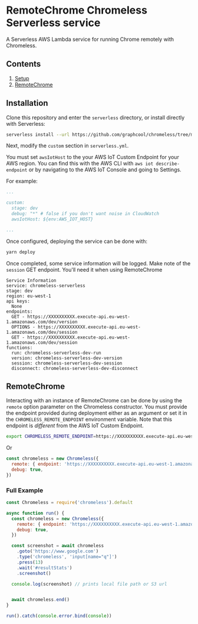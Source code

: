 # RemoteChrome Chromeless Serverless service

A Serverless AWS Lambda service for running Chrome remotely with Chromeless.


## Contents
1. [Setup](#Setup)
1. [RemoteChrome](#RemoteChrome)

## Installation

Clone this repository and enter the `serverless` directory, or install directly with Serverless:

```bash
serverless install --url https://github.com/graphcool/chromeless/tree/master/serverless chromeless-remote
```

Next, modify the `custom` section in `serverless.yml`.

You must set `awsIotHost` to the your AWS IoT Custom Endpoint for your AWS region. You can find this with the AWS CLI with `aws iot describe-endpoint` or by navigating to the AWS IoT Console and going to Settings.

For example:

```yaml
...

custom:
  stage: dev
  debug: "*" # false if you don't want noise in CloudWatch
  awsIotHost: ${env:AWS_IOT_HOST}

...
```

Once configured, deploying the service can be done with:

```bash
yarn deploy
```

Once completed, some service information will be logged. Make note of the `session` GET endpoint. You'll need it when using RemoteChrome

```log
Service Information
service: chromeless-serverless
stage: dev
region: eu-west-1
api keys:
  None
endpoints:
  GET - https://XXXXXXXXXX.execute-api.eu-west-1.amazonaws.com/dev/version
  OPTIONS - https://XXXXXXXXXX.execute-api.eu-west-1.amazonaws.com/dev/session
  GET - https://XXXXXXXXXX.execute-api.eu-west-1.amazonaws.com/dev/session
functions:
  run: chromeless-serverless-dev-run
  version: chromeless-serverless-dev-version
  session: chromeless-serverless-dev-session
  disconnect: chromeless-serverless-dev-disconnect
```


## RemoteChrome

Interacting with an instance of RemoteChrome can be done by using the `remote` option parameter on the Chromeless constructor. You must provide the endpoint provided during deployment either as an argument or set it in the `CHROMELESS_REMOTE_ENDPOINT` environment variable. Note that this endpoint is _different_ from the AWS IoT Custom Endpoint.

```bash
export CHROMELESS_REMOTE_ENDPOINT=https://XXXXXXXXXX.execute-api.eu-west-1.amazonaws.com/dev/session
```

Or

```js
const chromeless = new Chromeless({
  remote: { endpoint: 'https://XXXXXXXXXX.execute-api.eu-west-1.amazonaws.com/dev/session' },
  debug: true,
})
```


### Full Example

```js
const Chromeless = require('chromeless').default

async function run() {
  const chromeless = new Chromeless({
    remote: { endpoint: 'https://XXXXXXXXXX.execute-api.eu-west-1.amazonaws.com/dev/session' },
    debug: true,
  })

  const screenshot = await chromeless
    .goto('https://www.google.com')
    .type('chromeless', 'input[name="q"]')
    .press(13)
    .wait('#resultStats')
    .screenshot()

  console.log(screenshot) // prints local file path or S3 url


  await chromeless.end()
}

run().catch(console.error.bind(console))
```
